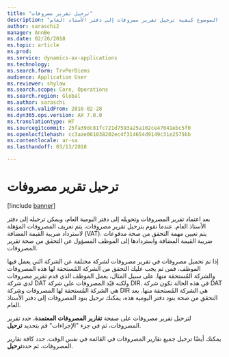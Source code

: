 ```yaml
---
title: "ترحيل تقرير مصروفات"
description: "يشرح هذا الموضوع كيفية ترحيل تقرير مصروفات إلى دفتر الأستاذ العام."
author: saraschi2
manager: AnnBe
ms.date: 02/26/2018
ms.topic: article
ms.prod: 
ms.service: dynamics-ax-applications
ms.technology: 
ms.search.form: TrvPerDiems
audience: Application User
ms.reviewer: shylaw
ms.search.scope: Core, Operations
ms.search.region: Global
ms.author: saraschi
ms.search.validFrom: 2016-02-28
ms.dyn365.ops.version: AX 7.0.0
ms.translationtype: HT
ms.sourcegitcommit: 25fa39dc81fc721d7593a25a102ce47041ebc5f0
ms.openlocfilehash: cc3aae061038202ec4f314654d9149c31e2575bb
ms.contentlocale: ar-sa
ms.lasthandoff: 03/13/2018

---
```


# <a name="post-an-expense-report"></a>ترحيل تقرير مصروفات

[!include [banner](../includes/banner.md)]

بعد اعتماد تقرير المصروفات وتحويله إلى دفتر اليومية العام، ويمكن ترحيله إلى دفتر الأستاذ العام. عندما تقوم بترحيل تقرير مصروفات، يتم تعريف المصروفات المؤهلة لاسترداد ضريبة القيمة المضافة (VAT). يتم تعيين مهمة التحقق من صحة مدفوعات ضريبة القيمة المضافة واستردادها إلى الموظف المسؤول عن التحقق من صحة تقرير المصروفات.

إذا تم تحميل مصروفات في تقرير مصروفات لشركة مختلفة عن الشركة التي يعمل فيها الموظف، فمن ثم يجب عليك التحقق من الشركة المُستحقة لها هذه المصروفات والشركة المُستحقة منها. على سبيل المثال، يعمل الموظف الذي قدم تقرير مصروفات لدى شركة DAT ولكنه قيّد المصروفات على شركة DIR. في هذه الحالة تكون شركة DAT هي الشركة المُستحقة لها المصروفات وشركة DIR هي الشركة المُستحقة منها. بعد التحقق من صحة بنود دفتر اليومية هذه، يمكنك ترحيل بنود المصروفات إلى دفتر الأستاذ العام.

لترحيل تقرير مصروفات على صفحة **تقارير المصروفات المعتمدة**، حدد تقرير المصروفات، ثم في جزء "الإجراءات" قم بتحديد **ترحيل**.

يمكنك أيضًا ترحيل جميع تقارير المصروفات في القائمة في نفس الوقت. حدد كافة تقارير المصروفات، ثم حدد**ترحيل**.

